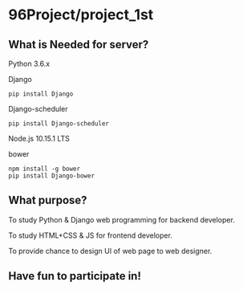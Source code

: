 # 96Project/project_1st

## What is Needed for server?
  Python 3.6.x
  
  Django
  ```
  pip install Django
  ```
  Django-scheduler
  ```
  pip install Django-scheduler
  ```
  Node.js 10.15.1 LTS
  
  bower
  ```
  npm install -g bower
  pip install Django-bower
  ```

## What purpose?
  To study Python & Django web programming for backend developer.
  
  To study HTML+CSS & JS for frontend developer.
  
  To provide chance to design UI of web page to web designer.
  
## Have fun to participate in!
